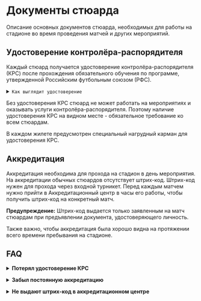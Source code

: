 # Документы стюарда
Описание основных документов стюарда, необходимых для работы на стадионе во время проведения матчей и других мероприятий.

## Удостоверение контролёра-распорядителя

Каждый стюард получается удостоверение контролёра-распорядителя (КРС) после прохождения обязательного обучения по программе, утвержденной Российским футбольным союзом (РФС).

<details>
  <summary><code>Как выглядит удостоверение</code></summary>
  <p></p>
  <img alt="Удостоверение КРС (РФС)" src="https://github.com/Callistoboy/stewards-a-book/blob/github-pages/assets/images/krs-license.jpg?raw=true" width="80%">
</details>

Без удостоверения КРС стюард не может работать на мероприятиях и оказывать услуги контролёра-распорядителя. Поэтому наличие удостоверения КРС на видном месте - обязательное требование ко всем стюардам.

<div class="tip color-border-info color-background-info">
<p>В каждом жилете предусмотрен специальный нагрудный карман для удостоверения КРС.</p>
</div>

## Аккредитация

Аккредитация необходима для прохода на стадион в день мероприятия. На аккредитации обычных стюардов отсутствует штрих-код. Штрих-код нужен для прохода через входной турникет. Перед каждым матчем нужно прийти в Аккредитационный центр в часы его работы, чтобы получить штрих-код на конкретный матч.

<div class="tip color-border-danger color-background-danger">
<p><strong>Предупреждение:</strong> Штрих-код выдается только заявленным на матч стюардам при предъявлении документа, удостоверяющего личность.</p>
</div>

Также важно, чтобы аккредитация была хорошо видна на протяжении всего времени пребывания на стадионе. 

## FAQ

<p></p>

<details>
  <summary><strong>Потерял удостоверение КРС</strong></summary>
  <p></p>
  <p>Обратись к старшему стюарду и после заполнения письменного заявления тебе изготовят дубликат удостоверения с тем номером, который у тебя был.</p>
</details>

<p></p>

<details>
  <summary><strong>Забыл постоянную аккредитацию</strong></summary>
  <p></p>
  <p>Если ты заявлен на матч, то просто попроси в Акредитационном центре временную аккредитацию. При этом нужно будет показать любой документ, удостверяющий твою личность.</p>
</details>

<p></p>

<details>
  <summary><strong>Не выдают штрих-код в аккредитационном центре</strong></summary>
  <p></p>
  <p>Если работники аккредитационного центра не выдают штрих-код, значит в их реестре отсутствует информация о твоем выходе на матч. В таком случае необходимо связаться со старшим стюардом и попросить дозаявить тебя на матч. После дозаявки штрих-код можно будет получить почти сразу же (обновление базы данных занимает до 3 минут).</p>
</details>
